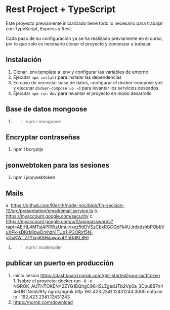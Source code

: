 # Rest Project + TypeScript

Este proyecto previamente inicializado tiene todo lo necesario para trabajar con TypeScript, Express y Rest.

Cada paso de su configuración ya se ha realizado previamente en el curso, por lo que solo es necesario clonar el proyecto y comenzar a trabajar.


## Instalación

1. Clonar .env.template a .env y configurar las variables de entorno
2. Ejecutar `npm install` para instalar las dependencias
3. En caso de necesitar base de datos, configurar el docker-compose.yml y ejecutar `docker-compose up -d` para levantar los servicios deseados.
4. Ejecutar `npm run dev` para levantar el proyecto en modo desarrollo

## Base de datos mongoose
1. > npm i mongoose

## Encryptar contraseñas
1. npm i bcryptjs

## jsonwebtoken para las sesiones
1. npm i jsonwebtoken

## Mails
a. https://github.com/Klerith/node-noc/blob/fin-seccion-12/src/presentation/email/email.service.ts
b. https://myaccount.google.com/security
c. https://myaccount.google.com/u/0/apppasswords?rapt=AEjHL4MTsjAPRWzUmuirixez5ttDVSzCbkRGCQoFk4UJrdkdshbPObbVuXPk-sDKrMipwDmhzh1TUq1-P3ORxf5N-yGuKWT27YkqjKSHaowuv4YhDdKL8HI
1. > npm i nodemailer


## publicar un puerto en producción 
1. inicio sesion https://dashboard.ngrok.com/get-started/your-authtoken
1..1sobre el proyecto:   docker run -it -e NGROK_AUTHTOKEN=2ZYG1BQhgC96HSLZgedJTb2Vp0a_3Cpu8B7n44eUBTNnbUR1y ngrok/ngrok http 192.423.2341.12431243:3000
nota:mi ip : 192.423.2341.12431243
2. https://ngrok.com/download